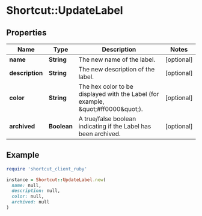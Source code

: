 # Shortcut::UpdateLabel

## Properties

| Name | Type | Description | Notes |
| ---- | ---- | ----------- | ----- |
| **name** | **String** | The new name of the label. | [optional] |
| **description** | **String** | The new description of the label. | [optional] |
| **color** | **String** | The hex color to be displayed with the Label (for example, \&quot;#ff0000\&quot;). | [optional] |
| **archived** | **Boolean** | A true/false boolean indicating if the Label has been archived. | [optional] |

## Example

```ruby
require 'shortcut_client_ruby'

instance = Shortcut::UpdateLabel.new(
  name: null,
  description: null,
  color: null,
  archived: null
)
```

